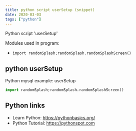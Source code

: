 ```yaml
---
title: python script userSetup (snippet)
date: 2020-03-03
tags: ["python"]
---
```

Python script 'userSetup'


Modules used in program: 
* `import randomSplash;randomSplash.randomSplashScreen()`

## python userSetup

Python mysql example: userSetup

```python
import randomSplash;randomSplash.randomSplashScreen()

```

## Python links

- Learn Python: https://pythonbasics.org/
- Python Tutorial: https://pythonspot.com

